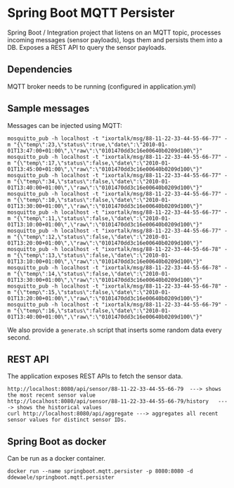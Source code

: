 # Spring Boot MQTT Persister

Spring Boot / Integration project that listens on an MQTT topic, processes incoming messages (sensor payloads), logs them and persists them into a DB.
Exposes a REST API to query the sensor payloads.

## Dependencies

MQTT broker needs to be running (configured in application.yml)

## Sample messages

Messages can be injected using MQTT: 

```
mosquitto_pub -h localhost -t "ixortalk/msg/88-11-22-33-44-55-66-77" -m "{\"temp\":23,\"status\":true,\"date\":\"2010-01-01T13:47:00+01:00\",\"raw\":\"0101470dd3c16e00640b0209d100\"}"
mosquitto_pub -h localhost -t "ixortalk/msg/88-11-22-33-44-55-66-77" -m "{\"temp\":17,\"status\":false,\"date\":\"2010-01-01T13:45:00+01:00\",\"raw\":\"0101470dd3c16e00640b0209d100\"}"
mosquitto_pub -h localhost -t "ixortalk/msg/88-11-22-33-44-55-66-77" -m "{\"temp\":34,\"status\":false,\"date\":\"2010-01-01T13:40:00+01:00\",\"raw\":\"0101470dd3c16e00640b0209d100\"}"
mosquitto_pub -h localhost -t "ixortalk/msg/88-11-22-33-44-55-66-77" -m "{\"temp\":10,\"status\":false,\"date\":\"2010-01-01T13:30:00+01:00\",\"raw\":\"0101470dd3c16e00640b0209d100\"}" 
mosquitto_pub -h localhost -t "ixortalk/msg/88-11-22-33-44-55-66-77" -m "{\"temp\":11,\"status\":false,\"date\":\"2010-01-01T13:10:00+01:00\",\"raw\":\"0101470dd3c16e00640b0209d100\"}" 
mosquitto_pub -h localhost -t "ixortalk/msg/88-11-22-33-44-55-66-77" -m "{\"temp\":12,\"status\":false,\"date\":\"2010-01-01T13:20:00+01:00\",\"raw\":\"0101470dd3c16e00640b0209d100\"}" 
mosquitto_pub -h localhost -t "ixortalk/msg/88-11-22-33-44-55-66-78" -m "{\"temp\":13,\"status\":false,\"date\":\"2010-01-01T13:10:00+01:00\",\"raw\":\"0101470dd3c16e00640b0209d100\"}" 
mosquitto_pub -h localhost -t "ixortalk/msg/88-11-22-33-44-55-66-78" -m "{\"temp\":14,\"status\":false,\"date\":\"2010-01-01T13:30:00+01:00\",\"raw\":\"0101470dd3c16e00640b0209d100\"}" 
mosquitto_pub -h localhost -t "ixortalk/msg/88-11-22-33-44-55-66-78" -m "{\"temp\":15,\"status\":false,\"date\":\"2010-01-01T13:20:00+01:00\",\"raw\":\"0101470dd3c16e00640b0209d100\"}" 
mosquitto_pub -h localhost -t "ixortalk/msg/88-11-22-33-44-55-66-79" -m "{\"temp\":16,\"status\":false,\"date\":\"2010-01-01T13:40:00+01:00\",\"raw\":\"0101470dd3c16e00640b0209d100\"}" 
```

We also provide a `generate.sh` script that inserts some random data every second.


## REST API

The application exposes REST APIs to fetch the sensor data. 

```
http://localhost:8080/api/sensor/88-11-22-33-44-55-66-79  ---> shows the most recent sensor value
http://localhost:8080/api/sensor/88-11-22-33-44-55-66-79/history   ----> shows the historical values
curl http://localhost:8080/api/aggregate ---> aggregates all recent sensor values for distinct sensor IDs.
```

## Spring Boot as docker

Can be run as a docker container.
```
docker run --name springboot.mqtt.persister -p 8080:8080 -d ddewaele/springboot.mqtt.persister
```